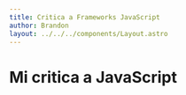 ```yaml
---
title: Critica a Frameworks JavaScript
author: Brandon
layout: ../../../components/Layout.astro
---
```


# Mi critica a JavaScript

